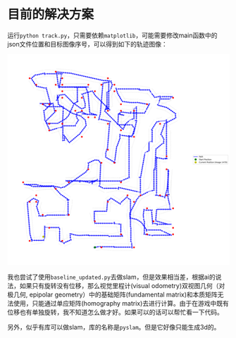 # 目前的解决方案

运行`python track.py`，只需要依赖`matplotlib`，可能需要修改main函数中的json文件位置和目标图像序号，可以得到如下的轨迹图像：

![](./maze_map.png)

我也尝试了使用`baseline_updated.py`去做slam，但是效果相当差，根据ai的说法，如果只有旋转没有位移，那么视觉里程计(visual odometry)双视图几何（对极几何, epipolar geometry）中的基础矩阵(fundamental matrix)和本质矩阵无法使用，只能通过单应矩阵(homography matrix)去进行计算。由于在游戏中既有位移也有单独旋转，我不知道怎么做才好。如果可以的话可以帮忙看一下代码。

另外，似乎有库可以做slam，库的名称是`pyslam`。但是它好像只能生成3d的。